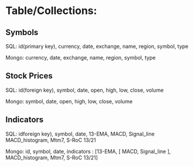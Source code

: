 
# Table/Collections:
## Symbols
SQL:
id(primary key),    currency,    date,    exchange,   name,    region,    symbol,    type

Mongo:
currency, date, exchange, name, region, symbol, type

## Stock Prices
SQL:
id(foreign key),    symbol,   date,    open,   high,    low,    close,   volume

Mongo:
symbol, date, open, high, low, close, volume

## Indicators
SQL:
idforeign key),    symbol,   date,    13-EMA,   MACD,    Signal_line   MACD_histogram, Mtm7, S-RoC 13/21

Mongo:
id,   symbol,    date,    indicators : [13-EMA, [ MACD, Signal_line ], MACD_histogram, Mtm7,  S-RoC 13/21]

